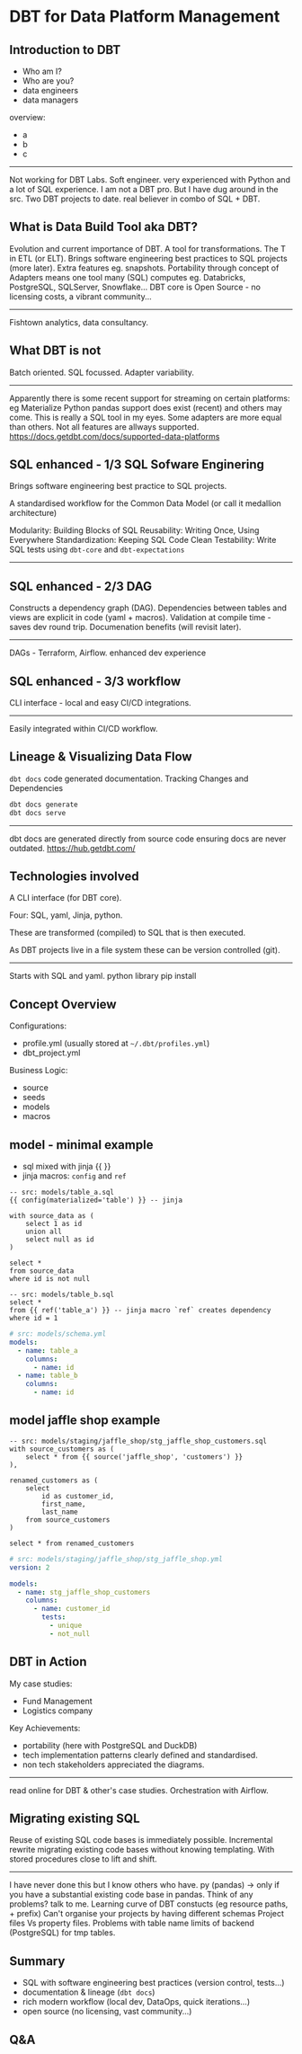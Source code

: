 # DBT for Data Platform Management

## Introduction to DBT

- Who am I?
- Who are you?
 - data engineers
 - data managers

overview:
- a
- b
- c


------------

Not working for DBT Labs.
Soft engineer. very experienced with Python and a lot of SQL experience.
I am not a DBT pro. But I have dug around in the src.
Two DBT projects to date.
real believer in combo of SQL + DBT.

## What is Data Build Tool aka DBT?

Evolution and current importance of DBT.
A tool for transformations. The T in ETL (or ELT).
Brings software engineering best practices to SQL projects (more later).
Extra features eg. snapshots.
Portability through concept of Adapters means one tool many (SQL) computes eg. Databricks, PostgreSQL, SQLServer, Snowflake...
DBT core is Open Source - no licensing costs, a vibrant community...

------------

Fishtown analytics, data consultancy.


## What DBT is not

Batch oriented.
SQL focussed.
Adapter variability.

------------

Apparently there is some recent support for streaming on certain platforms: eg Materialize
Python pandas support does exist (recent) and others may come.
This is really a SQL tool in my eyes.
Some adapters are more equal than others. Not all features are allways supported.
https://docs.getdbt.com/docs/supported-data-platforms

## SQL enhanced - 1/3 SQL Sofware Enginering

Brings software engineering best practice to SQL projects.

A standardised workflow for the Common Data Model (or call it medallion architecture)

Modularity: Building Blocks of SQL
Reusability: Writing Once, Using Everywhere
Standardization: Keeping SQL Code Clean
Testability: Write SQL tests using `dbt-core` and `dbt-expectations`

-------------

## SQL enhanced - 2/3 DAG

Constructs a dependency graph (DAG).
Dependencies between tables and views are explicit in code (yaml + macros). 
Validation at compile time - saves dev round trip.
Documenation benefits (will revisit later).

-------------
DAGs - Terraform, Airflow.
enhanced dev experience

## SQL enhanced - 3/3 workflow

CLI interface - local and easy CI/CD integrations.

-------------

Easily integrated within CI/CD workflow.

## Lineage & Visualizing Data Flow

`dbt docs` code generated documentation.
Tracking Changes and Dependencies

```bash
dbt docs generate
dbt docs serve
```

-------------

dbt docs are generated directly from source code ensuring docs are never outdated.
https://hub.getdbt.com/

## Technologies involved

A CLI interface (for DBT core).

Four: SQL, yaml, Jinja, python.

These are transformed (compiled) to SQL that is then executed.

As DBT projects live in a file system these can be version controlled (git).

-------------

Starts with SQL and yaml.
python library pip install

## Concept Overview

Configurations:
- profile.yml (usually stored at `~/.dbt/profiles.yml`)
- dbt_project.yml

Business Logic:
- source
- seeds
- models
- macros

## model - minimal example

- sql mixed with jinja {{ }}
- jinja macros: `config` and `ref`

```
-- src: models/table_a.sql
{{ config(materialized='table') }} -- jinja

with source_data as (
    select 1 as id
    union all
    select null as id
)

select *
from source_data
where id is not null

```

```
-- src: models/table_b.sql
select *
from {{ ref('table_a') }} -- jinja macro `ref` creates dependency
where id = 1
```

```yaml
# src: models/schema.yml
models:
  - name: table_a
    columns:
      - name: id
  - name: table_b
    columns:
      - name: id

```

## model jaffle shop example

```
-- src: models/staging/jaffle_shop/stg_jaffle_shop_customers.sql
with source_customers as (
    select * from {{ source('jaffle_shop', 'customers') }}
),

renamed_customers as (
    select
        id as customer_id,
        first_name,
        last_name
    from source_customers
)

select * from renamed_customers
```

```yaml
# src: models/staging/jaffle_shop/stg_jaffle_shop.yml
version: 2

models:
  - name: stg_jaffle_shop_customers
    columns:
      - name: customer_id
        tests:
          - unique
          - not_null
```

## DBT in Action 

My case studies:
- Fund Management
- Logistics company

Key Achievements:
- portability (here with PostgreSQL and DuckDB)
- tech implementation patterns clearly defined and standardised.
- non tech stakeholders appreciated the diagrams.

-------------

read online for DBT & other's case studies.
Orchestration with Airflow.

## Migrating existing SQL

Reuse of existing SQL code bases is immediately possible.
Incremental rewrite migrating existing code bases without knowing templating. 
With stored procedures close to lift and shift.

-------------
I have never done this but I know others who have.
py (pandas)  -> only if you have a substantial existing code base in pandas.
Think of any problems? talk to me.
Learning curve of DBT constucts (eg resource paths, + prefix)
Can't organise your projects by having different schemas
Project files Vs property files.
Problems with table name limits of backend (PostgreSQL) for tmp tables.

## Summary

- SQL with software engineering best practices (version control, tests...)
- documentation & lineage (`dbt docs`)
- rich modern workflow (local dev, DataOps, quick iterations...)
- open source (no licensing, vast community...)

## Q&A
